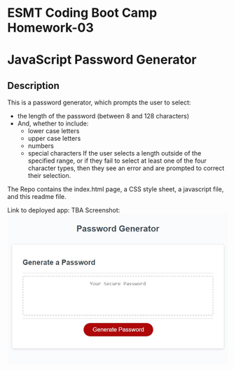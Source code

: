 # ESMT Coding Boot Camp Homework-03
# JavaScript Password Generator

## Description
This is a password generator, which prompts the user to select:
+ the length of the password (between 8 and 128 characters)
+ And, whether to include:
    + lower case letters
    + upper case letters
    + numbers
    + special characters
If the user selects a length outside of the specified range, or if they fail to select at least one of the four character types, then they see an error and are prompted to correct their selection.

The Repo contains the index.html page, a CSS style sheet, a javascript file, and this readme file.

Link to deployed app:
TBA
Screenshot:
![screenshot](./assets/PasswordGenerator_screenshot.jpg)
